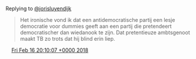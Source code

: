 Replying to [@jorisluyendijk](https://twitter.com/@jorisluyendijk/status/964573685096042497)

> Het ironische vond ik dat een antidemocratische partij een lesje democratie voor dummies geeft aan een partij die pretendeert democratischer dan wiedanook te zijn\. Dat pretentieuze ambtsgenoot maakt TB zo trots dat hij blind erin liep\.

<img src="../../media/tweet.ico" width="12" /> [Fri Feb 16 20:10:07 +0000 2018](https://twitter.com/DromerDenker/status/964592751865221120)